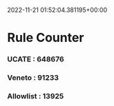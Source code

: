 2022-11-21 01:52:04.381195+00:00
# Rule Counter 
 ### UCATE : 648676

 ### Veneto : 91233

 ### Allowlist : 13925